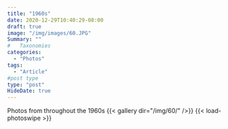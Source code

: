 ```yaml
---
title: "1960s"
date: 2020-12-29T10:40:29-08:00
draft: true
image: "/img/images/60.JPG"
Summary: ""
#   Taxonomies
categories:
  - "Photos"
tags:
  - "Article"
#post type
type: "post"
HideDate: true
---
```


Photos from throughout the 1960s
{{< gallery dir="/img/60/" />}} {{< load-photoswipe >}}
